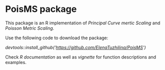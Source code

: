 # PoisMS package
This package is an R implementation of *Principal Curve mertic Scaling* and *Poisson Metric Scaling*. 

Use the following code to download the package:

*devtools::install_github('https://github.com/ElenaTuzhilina/PoisMS')*

Check *R documentation* as well as *vignette* for function descriptions and examples.
